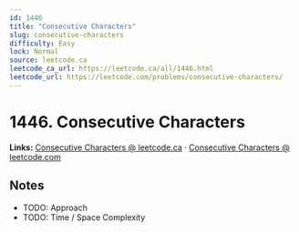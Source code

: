 ```yaml
--- 
id: 1446
title: "Consecutive Characters"
slug: consecutive-characters
difficulty: Easy
lock: Normal
source: leetcode.ca
leetcode_ca_url: https://leetcode.ca/all/1446.html
leetcode_url: https://leetcode.com/problems/consecutive-characters/
---
```


# 1446. Consecutive Characters

**Links:** [Consecutive Characters @ leetcode.ca](https://leetcode.ca/all/1446.html) · [Consecutive Characters @ leetcode.com](https://leetcode.com/problems/consecutive-characters/)

## Notes
- TODO: Approach
- TODO: Time / Space Complexity

